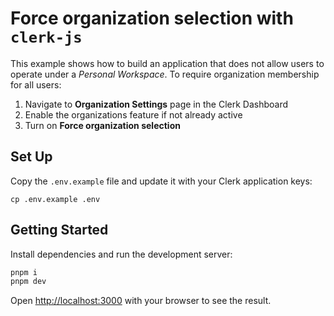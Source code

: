 # Force organization selection with `clerk-js`

This example shows how to build an application that does not allow users to operate under a _Personal Workspace_. To require organization membership for all users:
1. Navigate to **Organization Settings** page in the Clerk Dashboard
2. Enable the organizations feature if not already active
3. Turn on **Force organization selection**

## Set Up

Copy the `.env.example` file and update it with your Clerk application keys:

```
cp .env.example .env
```

## Getting Started

Install dependencies and run the development server:

```bash
pnpm i
pnpm dev
```

Open [http://localhost:3000](http://localhost:3000) with your browser to see the result.
